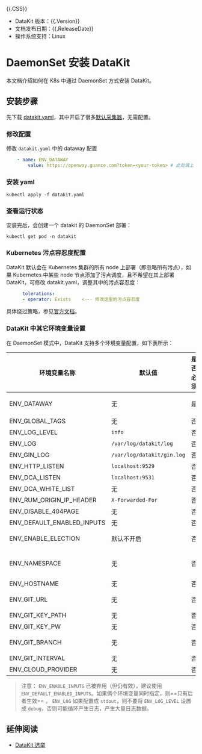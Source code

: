 {{.CSS}}

- DataKit 版本：{{.Version}}
- 文档发布日期：{{.ReleaseDate}}
- 操作系统支持：Linux

# DaemonSet 安装 DataKit 

本文档介绍如何在 K8s 中通过 DaemonSet 方式安装 DataKit。

## 安装步骤 

先下载 [datakit.yaml](https://static.guance.com/datakit/datakit.yaml)，其中开启了很多[默认采集器](datakit-conf-how-to#764ffbc2)，无需配置。

### 修改配置

修改 `datakit.yaml` 中的 dataway 配置

```yaml
	- name: ENV_DATAWAY
		value: https://openway.guance.com?token=<your-token> # 此处填上 dataway 真实地址
```

### 安装 yaml

```shell
kubectl apply -f datakit.yaml
```

### 查看运行状态

安装完后，会创建一个 datakit 的 DaemonSet 部署：

```shell
kubectl get pod -n datakit
```

### Kubernetes 污点容忍度配置

DataKit 默认会在 Kubernetes 集群的所有 node 上部署（即忽略所有污点），如果 Kubernetes 中某些 node 节点添加了污点调度，且不希望在其上部署 DataKit，可修改 datakit.yaml，调整其中的污点容忍度：

```yaml
      tolerations:
      - operator: Exists    <--- 修改这里的污点容忍度
```

具体绕过策略，参见[官方文档](https://kubernetes.io/docs/concepts/scheduling-eviction/taint-and-toleration)。

### DataKit 中其它环境变量设置

在 DaemonSet 模式中，DataKit 支持多个环境变量配置，如下表所示：

| 环境变量名称               | 默认值                     | 是否必须 | 说明                                                                                                               |
| ---------                  | ---                        | ------   | ----                                                                                                               |
| ENV_DATAWAY                | 无                         | 是       | 可配置多个 dataway，以英文逗号分割，如 `https://openway.guance.com?token=xxx,https://openway.guance.com?token=yyy` |
| ENV_GLOBAL_TAGS            | 无                         | 否       | 全局 tag，多个 tag 之间以英文逗号分割，如 `tag1=val,tag2=val2`                                                     |
| ENV_LOG_LEVEL              | `info`                     | 否       | 可选值 `info/debug`                                                                                                |
| ENV_LOG                    | `/var/log/datakit/log`     | 否       | 如果改成 `stdout`，日志将不写文件，而是终端输出                                                                    |
| ENV_GIN_LOG                | `/var/log/datakit/gin.log` | 否       | 如果改成 `stdout`，日志将不写文件，而是终端输出                                                                    |
| ENV_HTTP_LISTEN            | `localhost:9529`           | 否       | 可修改改地址，使得外部可以调用 [DataKit 接口](apis)                                                                |
| ENV_DCA_LISTEN             | `localhost:9531`           | 否       | 可修改改地址，使得 [DCA](dca) 客户端能管理该 DataKit                                                               |
| ENV_DCA_WHITE_LIST         | 无                         | 否       | 配置 DCA 白名单，以英文逗号分隔                                                                                    |
| ENV_RUM_ORIGIN_IP_HEADER   | `X-Forwarded-For`          | 否       | RUM 专用                                                                                                           |
| ENV_DISABLE_404PAGE        | 无                         | 否       | 禁用 DataKit 404 页面（公网部署 DataKit RUM 时常用）                                                               |
| ENV_DEFAULT_ENABLED_INPUTS | 无                         | 否       | 默认开启[采集器列表](datakit-conf-how-to#764ffbc2)，以英文逗号分割，如 `cpu,mem,disk`。                                                            |
| ENV_ENABLE_ELECTION        | 默认不开启                 | 否       | 开启[选举](election)，默认不开启，如需开启，给该环境变量任意一个非空字符串值即可                                   |
| ENV_NAMESPACE              | 无                         | 否       | DataKit 所在的命名空间，默认为空表示不区分命名空间，接收任意非空字符串，如 `dk-namespace-example`。如果开启了选举，可以通过此环境变量指定工作空间。                  |
| ENV_HOSTNAME               | 无                         | 否       | 默认为本地主机名，可安装时指定，如， `dk-your-hostname`                                                            |
| ENV_GIT_URL                 | 无                         | 否       | 管理配置文件的远程 git repo 地址。（如 `http://username:password@github.com/username/repository.git`）  |
| ENV_GIT_KEY_PATH            | 无                         | 否       | 本地 PrivateKey 的全路径。（如 `/Users/username/.ssh/id_rsa`）                                        |
| ENV_GIT_KEY_PW              | 无                         | 否       | 本地 PrivateKey 的使用密码。（如 `passwd`）                                                           |
| ENV_GIT_BRANCH              | 无                         | 否       | 指定拉取的分支。<stong>为空则是默认</strong>，默认是远程指定的主分支，一般是 `master`。                      |
| ENV_GIT_INTERVAL            | 无                         | 否       | 定时拉取的间隔。（如 `1m`）                                                                           |
| ENV_CLOUD_PROVIDER          | 无                         | 否       | 支持安装阶段填写云厂商(`aliyun/aws/tencent/hwcloud/azure`)                                            |

> 注意：
>  `ENV_ENABLE_INPUTS` 已被弃用（但仍有效），建议使用 `ENV_DEFAULT_ENABLED_INPUTS`。如果俩个环境变量同时指定，则==只有后者生效== 。
>  `ENV_LOG` 如果配置成 `stdout`，则不要将 `ENV_LOG_LEVEL` 设置成 `debug`，否则可能循环产生日志，产生大量日志数据。

## 延伸阅读

- [DataKit 选举](election)
